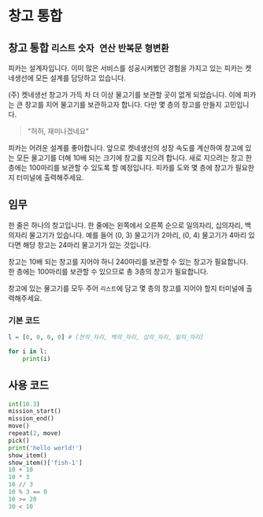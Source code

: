 # 창고 통합

## 창고 통합 `리스트` `숫자 연산` `반복문` `형변환`

피카는 설계자입니다. 이미 많은 서비스를 성공시켜봤던 경험을 가지고 있는 피카는 켓네생선에 모든 설계를 담당하고 있습니다.

(주) 켓네생선 창고가 가득 차 더 이상 물고기를 보관할 곳이 없게 되었습니다. 이에 피카는 큰 창고를 지어 물고기를 보관하고자 합니다. 다만 몇 층의 창고를 만들지 고민입니다.

> "허허, 재미나겠네요"

피카는 어려운 설계를 좋아합니다. 앞으로 켓네생선의 성장 속도를 계산하여 창고에 있는 모든 물고기를 더해 10배 되는 크기에 창고를 지으려 합니다. 새로 지으려는 창고 한 층에는 100마리를 보관할 수 있도록 할 예정입니다. 피카를 도와 몇 층에 창고가 필요한지 터미널에 출력해주세요. 


## 임무

한 줄은 하나의 창고입니다. 한 줄에는 왼쪽에서 오른쪽 순으로 일의자리, 십의자리, 백의자리 물고기가 있습니다. 예를 들어 (0, 3) 물고기가 2마리, (0, 4) 물고기가 4마리 있다면 해당 창고는 24마리 물고기가 있는 것입니다. 

창고는 10배 되는 창고를 지어야 하니 240마리를 보관할 수 있는 창고가 필요합니다. 한 층에는 100마리를 보관할 수 있으므로 총 3층의 창고가 필요합니다.

창고에 있는 물고기를 모두 주어 `리스트`에 담고 몇 층의 창고를 지어야 할지 터미널에 출력해주세요. 


### 기본 코드
```python
l = [0, 0, 0, 0] # [천의_자리, 백의_자리, 십의_자리, 일의_자리]
```

```python
for i in l:
    print(i)
```


## 사용 코드

```python
int(10.3)
mission_start()
mission_end()
move()
repeat(2, move)
pick()
print('hello world!')
show_item()
show_item()['fish-1']
10 + 10
10 * 3
10 // 3
10 % 3 == 0
10 >= 20
30 < 10
```